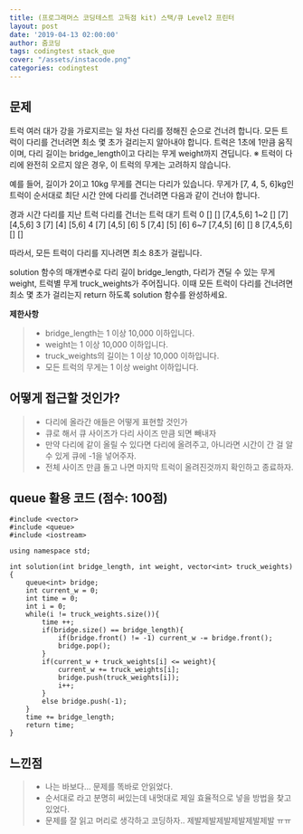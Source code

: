 ```yaml
---
title: (프로그래머스 코딩테스트 고득점 kit) 스택/큐 Level2 프린터
layout: post
date: '2019-04-13 02:00:00'
author: 줌코딩
tags: codingtest stack_que
cover: "/assets/instacode.png"
categories: codingtest
---
```


## 문제

트럭 여러 대가 강을 가로지르는 일 차선 다리를 정해진 순으로 건너려 합니다. 모든 트럭이 다리를 건너려면 최소 몇 초가 걸리는지 알아내야 합니다. 트럭은 1초에 1만큼 움직이며, 다리 길이는 bridge_length이고 다리는 무게 weight까지 견딥니다.
※ 트럭이 다리에 완전히 오르지 않은 경우, 이 트럭의 무게는 고려하지 않습니다.

예를 들어, 길이가 2이고 10kg 무게를 견디는 다리가 있습니다. 무게가 [7, 4, 5, 6]kg인 트럭이 순서대로 최단 시간 안에 다리를 건너려면 다음과 같이 건너야 합니다.

경과 시간    다리를 지난 트럭    다리를 건너는 트럭    대기 트럭
0    []    []    [7,4,5,6]
1~2    []    [7]    [4,5,6]
3    [7]    [4]    [5,6]
4    [7]    [4,5]    [6]
5    [7,4]    [5]    [6]
6~7    [7,4,5]    [6]    []
8    [7,4,5,6]    []    []

따라서, 모든 트럭이 다리를 지나려면 최소 8초가 걸립니다.

solution 함수의 매개변수로 다리 길이 bridge_length, 다리가 견딜 수 있는 무게 weight, 트럭별 무게 truck_weights가 주어집니다. 이때 모든 트럭이 다리를 건너려면 최소 몇 초가 걸리는지 return 하도록 solution 함수를 완성하세요.
 
**제한사항**

>* bridge_length는 1 이상 10,000 이하입니다.
>* weight는 1 이상 10,000 이하입니다.
>* truck_weights의 길이는 1 이상 10,000 이하입니다.
>* 모든 트럭의 무게는 1 이상 weight 이하입니다.

## 어떻게 접근할 것인가?

>* 다리에 올라간 애들은 어떻게 표현할 것인가
>* 큐로 해서 큐 사이즈가 다리 사이즈 만큼 되면 빼내자
>* 만약 다리에 같이 올릴 수 있다면 다리에 올려주고, 아니라면 시간이 간 걸 알 수 있게 큐에 -1을 넣어주자.
>* 전체 사이즈 만큼 돌고 나면 마지막 트럭이 올려진것까지 확인하고 종료하자.


## queue 활용 코드 (점수: 100점)

    #include <vector>
    #include <queue>
    #include <iostream>

    using namespace std;

    int solution(int bridge_length, int weight, vector<int> truck_weights) {
        queue<int> bridge;
        int current_w = 0;
        int time = 0;
        int i = 0;
        while(i != truck_weights.size()){
            time ++;
            if(bridge.size() == bridge_length){
                if(bridge.front() != -1) current_w -= bridge.front();
                bridge.pop();
            }
            if(current_w + truck_weights[i] <= weight){
                current_w += truck_weights[i];
                bridge.push(truck_weights[i]);
                i++;
            }
            else bridge.push(-1);
        }
        time += bridge_length;
        return time;
    }

## 느낀점

>* 나는 바보다... 문제를 똑바로 안읽었다. 
>* 순서대로 라고 분명히 써있는데 내멋대로 제일 효율적으로 넣을 방법을 찾고 있었다.
>* 문제를 잘 읽고 머리로 생각하고 코딩하자.. 제발제발제발제발제발제발 ㅠㅠ
